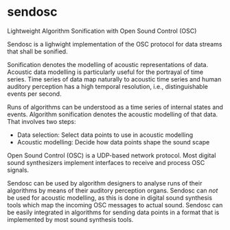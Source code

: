 # sendosc
Lightweight Algorithm Sonification with Open Sound Control (OSC)

Sendosc is a lighwight implementation of the OSC protocol for data streams that shall be sonified.

Sonification denotes the modelling of acoustic representations of data.
Acoustic data modelling is particularly useful for the portrayal of time series.
Time series of data map naturally to acoustic time series and human auditory perception has a high temporal resolution, i.e., distinguishable events per second.

Runs of algorithms can be understood as a time series of internal states and events.
Algorithm sonification denotes the acoustic modelling of that data.
That involves two steps:

  * Data selection: Select data points to use in acoustic modelling
  * Acoustic modelling: Decide how data points shape the sound scape

Open Sound Control (OSC) is a UDP-based network protocol.
Most digital sound synthesizers implement interfaces to receive and process OSC signals.

Sendosc can be used by algorithm designers to analyse runs of their algorithms by means of their auditory perception organs.
Sendosc can _not_ be used for acoustic modelling, as this is done in digital sound synthesis tools which map the incoming OSC messages to actual sound.
Sendosc can be easily integrated in algorithms for sending data points in a format that is implemented by most sound synthesis tools.
